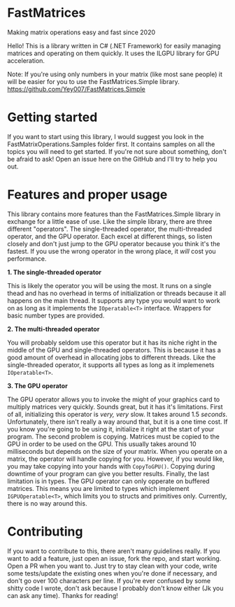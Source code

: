# FastMatrices
Making matrix operations easy and fast since 2020

Hello! This is a library written in C# (.NET Framework) for easily managing matrices
and operating on them quickly. It uses the ILGPU library for GPU acceleration.

Note: If you're using only numbers in your matrix (like most sane people) it will be easier for you to use the FastMatrices.Simple library.
https://github.com/Yey007/FastMatrices.Simple

# Getting started
If you want to start using this library, I would suggest you look in the FastMatrixOperations.Samples
folder first. It contains samples on all the topics you will need to get started. If you're not sure about something, 
don't be afraid to ask! Open an issue here on the GitHub and I'll try to help you out.

# Features and proper usage
This library contains more features than the FastMatrices.Simple library in exchange for a little ease of use.
Like the simple library, there are three different "operators". The single-threaded operator, the multi-threaded operator,
and the GPU operator. Each excel at different things, so listen closely and don't just jump to the GPU operator because 
you think it's the fastest. If you use the wrong operator in the wrong place, it *will* cost you performance.

**1. The single-threaded operator**

This is likely the operator you will be using the most. It runs on a single thead and has no overhead in terms of 
initialization or threads because it all happens on the main thread. It supports any type you would want to work on 
as long as it implements the `IOperatable<T>` interface. Wrappers for basic number types are provided.
  
**2. The multi-threaded operator**

You will probably seldom use this operator but it has its niche right in the middle of the GPU and single-threaded operators.
This is because it has a good amount of overhead in allocating jobs to different threads. Like the single-threaded operator, 
it supports all types as long as it implemenets `IOperatable<T>`.

**3. The GPU operator**

The GPU operator allows you to invoke the might of your graphics card to multiply matrices very quickly. Sounds great,
but it has it's limitations. First of all, initializing this operator is *very, very* slow. It takes around 1.5 *seconds*.
Unfortunately, there isn't really a way around that, but it is a one time cost. If you know you're going to be using it, initialize it
right at the start of your program. The second problem is copying. Matrices must be copied to the GPU in order to be used
on the GPU. This usually takes around 10 milliseconds but depends on the size of your matrix. When you operate on a matrix,
the operator will handle copying for you. However, if you would like, you may take copying into your hands with `CopyToGPU()`.
Copying during downtime of your program can give you better results. Finally, the last limitation is in types. The GPU operator
can only opperate on buffered matrices. This means you are limited to types which implement `IGPUOperatable<T>`, which limits you to
structs and primitives only. Currently, there is no way around this. 

# Contributing
If you want to contribute to this, there aren't many guidelines really. If you want to add a feature, just open an issue,
fork the repo, and start working. Open a PR when you want to. Just try to stay clean with your code, write some
tests/update the existing ones when you're done if necessary, and don't go over 100 characters per line. If you're ever confused by
some shitty code I wrote, don't ask because I probably don't know either (Jk you can ask any time). Thanks for reading!
